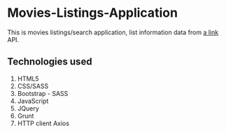 # Movies-Listings-Application
This is movies listings/search application, list information data from [a link](https://www.themoviedb.org/documentation/api) API.

## Technologies used
1. HTML5
2. CSS/SASS
3. Bootstrap - SASS
4. JavaScript
5. JQuery
6. Grunt
7. HTTP client Axios

